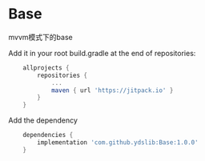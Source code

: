 # Base

mvvm模式下的base

Add it in your root build.gradle at the end of repositories:

```groovy
    allprojects {
        repositories {
            ...
            maven { url 'https://jitpack.io' }
        }
    }
```

Add the dependency

```groovy
    dependencies {
        implementation 'com.github.ydslib:Base:1.0.0'
    }
```
